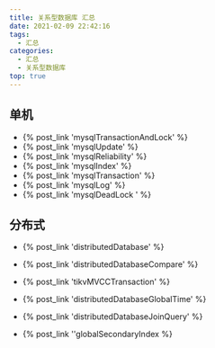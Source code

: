 ```yaml
---
title: 关系型数据库 汇总
date: 2021-02-09 22:42:16
tags:
  - 汇总
categories:
  - 汇总  
  - 关系型数据库
top: true    
---
```


<p></p>
<!-- more -->

## 单机
+ {% post_link 'mysqlTransactionAndLock'  %}
+ {% post_link 'mysqlUpdate'  %}
+ {% post_link 'mysqlReliability'  %}
+ {% post_link 'mysqlIndex'  %}
+ {% post_link 'mysqlTransaction' %}   
+ {% post_link 'mysqlLog' %}   
+ {% post_link  'mysqlDeadLock    ' %}  

## 分布式
+ {% post_link 'distributedDatabase'  %}

+ {% post_link 'distributedDatabaseCompare'  %}

+ {% post_link 'tikvMVCCTransaction'  %}

+ {% post_link 'distributedDatabaseGlobalTime' %}  

+ {% post_link  'distributedDatabaseJoinQuery'  %}

+ {% post_link ''globalSecondaryIndex %} 

  



